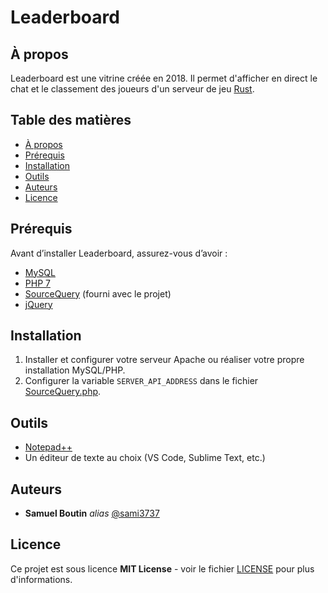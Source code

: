 # Leaderboard

## À propos

Leaderboard est une vitrine créée en 2018.
Il permet d'afficher en direct le chat et le classement des joueurs d'un serveur de jeu [Rust](https://rust.facepunch.com/).

## Table des matières

- [À propos](#à-propos)
- [Prérequis](#prérequis)
- [Installation](#installation)
- [Outils](#outils)
- [Auteurs](#auteurs)
- [Licence](#licence)

## Prérequis

Avant d’installer Leaderboard, assurez-vous d’avoir :

- [MySQL](https://www.mysql.com/)
- [PHP 7](https://www.php.net/releases/index.php)
- [SourceQuery](https://github.com/xPaw/PHP-Source-Query) (fourni avec le projet)
- [jQuery](https://jquery.com/)

## Installation

1. Installer et configurer votre serveur Apache ou réaliser votre propre installation MySQL/PHP.
2. Configurer la variable `SERVER_API_ADDRESS` dans le fichier [SourceQuery.php](./SourceQuery/SourceQuery.php).

## Outils

- [Notepad++](https://notepad-plus-plus.org/)
- Un éditeur de texte au choix (VS Code, Sublime Text, etc.)

## Auteurs

- **Samuel Boutin** _alias_ [@sami3737](https://github.com/sami3737)

## Licence

Ce projet est sous licence **MIT License** - voir le fichier [LICENSE](LICENSE.md) pour plus d'informations.

